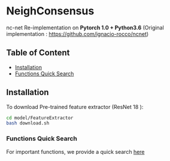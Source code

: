 # NeighConsensus
nc-net Re-implementation on **Pytorch 1.0 + Python3.6** (Original implementation : https://github.com/ignacio-rocco/ncnet)

## Table of Content
* [Installation](#installation)
* [Functions Quick Search](https://github.com/XiSHEN0220/NeighConsensus/blob/master/model/README.md)


## Installation

To download Pre-trained feature extractor (ResNet 18 ): 

``` Bash
cd model/FeatureExtractor
bash download.sh
```

### Functions Quick Search

For important functions, we provide a quick search [here](https://github.com/XiSHEN0220/NeighConsensus/blob/master/model/README.md)


